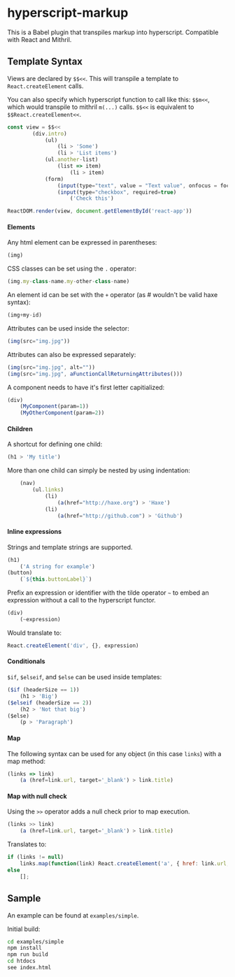 # hyperscript-markup

This is a Babel plugin that transpiles markup into hyperscript.  Compatible with React and Mithril.

## Template Syntax

Views are declared by `$$<<`.  This will transpile a template to `React.createElement` calls.  

You can also specify which hyperscript function to call like this: `$$m<<`, which would transpile to mithril `m(...)` calls.  `$$<<` is equivalent to `$$React.createElement<<`.

```javascript
const view = $$<<
    	(div.intro)
    		(ul)
    			(li > 'Some')
    			(li > 'List items')
    		(ul.another-list)
    			(list => item)
    				(li > item)
    		(form)
    			(input(type="text", value = "Text value", onfocus = focus))
    			(input(type="checkbox", required=true)
					('Check this')

ReactDOM.render(view, document.getElementById('react-app'))
```

#### Elements

Any html element can be expressed in parentheses:
```javascript
(img)
```

CSS classes can be set using the `.` operator:
```javascript
(img.my-class-name.my-other-class-name)
```

An element id can be set with the `+` operator (as # wouldn't be valid haxe syntax):
```javascript
(img+my-id)
```

Attributes can be used inside the selector:
```javascript
(img(src="img.jpg"))
```

Attributes can also be expressed separately:
```javascript
(img(src="img.jpg", alt=""))
(img(src="img.jpg", aFunctionCallReturningAttributes()))
```

A component needs to have it's first letter capitialized:
```javascript
(div)
    (MyComponent(param=1))
    (MyOtherComponent(param=2))
```

#### Children

A shortcut for defining one child:
```javascript
(h1 > 'My title')
```

More than one child can simply be nested by using indentation:
```javascript
    (nav)
    	(ul.links)
    		(li)
    			(a(href="http://haxe.org") > 'Haxe')
    		(li)
    			(a(href="http://github.com") > 'Github')
```

#### Inline expressions
Strings and template strings are supported.

```javascript
(h1)
	('A string for example')
(button)
	(`${this.buttonLabel}`)
```
Prefix an expression or identifier with the tilde operator `~` to embed an expression without a call to the hyperscript functor.
```javascript
(div)
	(~expression)
```
Would translate to:
```javascript
React.createElement('div', {}, expression)
```

#### Conditionals

`$if`, `$elseif`, and `$else` can be used inside templates:

```javascript
($if (headerSize == 1))
	(h1 > 'Big')
($elseif (headerSize == 2))
	(h2 > 'Not that big')
($else)
	(p > 'Paragraph')
```

#### Map

The following syntax can be used for any object (in this case `links`) with a map method:

```javascript
(links => link)
	(a (href=link.url, target='_blank') > link.title)
```

#### Map with null check

Using the `>>` operator adds a null check prior to map execution.

```javascript
(links >> link)
	(a (href=link.url, target='_blank') > link.title)

```

Translates to:

```javascript
if (links != null)
	links.map(function(link) React.createElement('a', { href: link.url, target: '_blank' }, [ link.title ]);
else
	[];
```

## Sample

An example can be found at `examples/simple`.

Initial build:
```bash
cd examples/simple
npm install
npm run build
cd htdocs
see index.html
```
